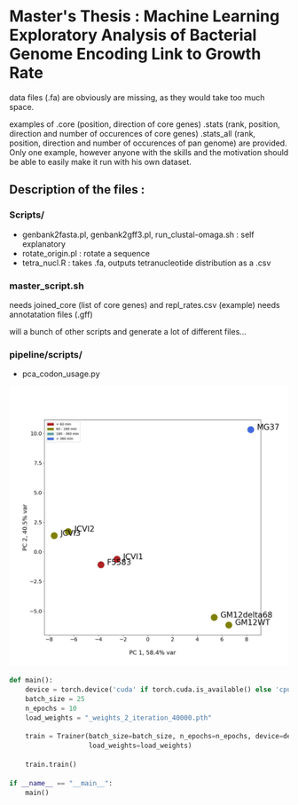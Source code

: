 # Master's Thesis : Machine Learning Exploratory Analysis of Bacterial Genome Encoding Link to Growth Rate

data files (.fa) are obviously are missing, as they would take too much space.

examples of
.core (position, direction of core genes)
.stats (rank, position, direction and number of occurences of core genes)
.stats_all (rank, position, direction and number of occurences of pan genome)
are provided.
Only one example, however anyone with the skills and the motivation should be able to easily make it run with his own dataset.

## Description of the files :

### Scripts/
- genbank2fasta.pl, genbank2gff3.pl, run_clustal-omaga.sh : self explanatory
- rotate_origin.pl : rotate a sequence
- tetra_nucl.R : takes .fa, outputs tetranucleotide distribution as a .csv

### master_script.sh
needs joined_core (list of core genes) and repl_rates.csv (example)
needs annotatation files (.gff)

will a bunch of other scripts and generate a lot of different files...

### pipeline/scripts/

- pca_codon_usage.py

![Very first results](results/pca_codon.jpg)


```python
def main():
    device = torch.device('cuda' if torch.cuda.is_available() else 'cpu')
    batch_size = 25
    n_epochs = 10
    load_weights = "_weights_2_iteration_40000.pth"

    train = Trainer(batch_size=batch_size, n_epochs=n_epochs, device=device,
                    load_weights=load_weights)

    train.train()

if __name__ == "__main__":
    main() 
```
